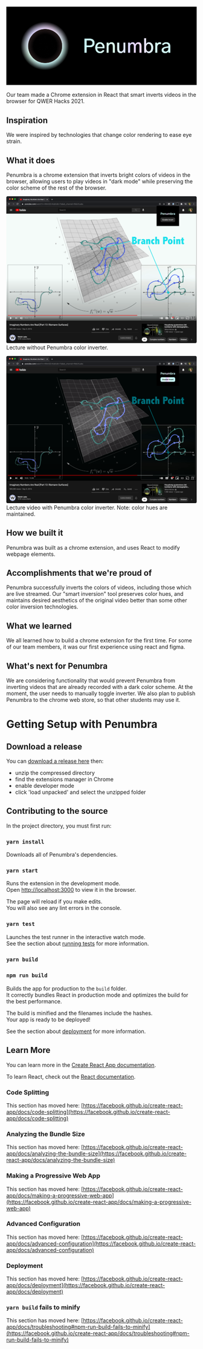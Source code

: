 ![Penumbra](./images/logo.png)

Our team made a Chrome extension in React that smart inverts videos in the browser for QWER Hacks 2021. 

## Inspiration
We were inspired by technologies that change color rendering to ease eye strain.

## What it does
Penumbra is a chrome extension that inverts bright colors of videos in the browser, allowing users to play videos in "dark mode" while preserving the color scheme of the rest of the browser.

![](./images/disabled.png)
Lecture without Penumbra color inverter.

![](./images/enabled.png)
Lecture video with Penumbra color inverter. Note: color hues are maintained.
## How we built it
Penumbra was built as a chrome extension, and uses React to modify webpage elements.

## Accomplishments that we're proud of
Penumbra successfully inverts the colors of videos, including those which are live streamed.  Our "smart inversion" tool preserves color hues, and maintains desired aesthetics of the original video better than some other color inversion technologies.

## What we learned
We all learned how to build a chrome extension for the first time.  For some of our team members, it was our first experience using react and figma.

## What's next for Penumbra
We are considering functionality that would prevent Penumbra from inverting videos that are already recorded with a dark color scheme.  At the moment, the user needs to manually toggle inverter.  We also plan to publish Penumbra to the chrome web store, so that other students may use it.


# Getting Setup with Penumbra

## Download a release

You can [download a release here](https://github.com/vincentspitale/Penumbra/releases) then:

* unzip the compressed directory
* find the extensions manager in Chrome
* enable developer mode
* click 'load unpacked' and select the unzipped folder

## Contributing to the source
In the project directory, you must first run:

### `yarn install`
Downloads all of Penumbra's dependencies.

### `yarn start`

Runs the extension in the development mode.\
Open [http://localhost:3000](http://localhost:3000) to view it in the browser.

The page will reload if you make edits.\
You will also see any lint errors in the console.

### `yarn test`

Launches the test runner in the interactive watch mode.\
See the section about [running tests](https://facebook.github.io/create-react-app/docs/running-tests) for more information.

### `yarn build`
### `npm run build`

Builds the app for production to the `build` folder.\
It correctly bundles React in production mode and optimizes the build for the best performance.

The build is minified and the filenames include the hashes.\
Your app is ready to be deployed!

See the section about [deployment](https://facebook.github.io/create-react-app/docs/deployment) for more information.


## Learn More

You can learn more in the [Create React App documentation](https://facebook.github.io/create-react-app/docs/getting-started).

To learn React, check out the [React documentation](https://reactjs.org/).

### Code Splitting

This section has moved here: [https://facebook.github.io/create-react-app/docs/code-splitting](https://facebook.github.io/create-react-app/docs/code-splitting)

### Analyzing the Bundle Size

This section has moved here: [https://facebook.github.io/create-react-app/docs/analyzing-the-bundle-size](https://facebook.github.io/create-react-app/docs/analyzing-the-bundle-size)

### Making a Progressive Web App

This section has moved here: [https://facebook.github.io/create-react-app/docs/making-a-progressive-web-app](https://facebook.github.io/create-react-app/docs/making-a-progressive-web-app)

### Advanced Configuration

This section has moved here: [https://facebook.github.io/create-react-app/docs/advanced-configuration](https://facebook.github.io/create-react-app/docs/advanced-configuration)

### Deployment

This section has moved here: [https://facebook.github.io/create-react-app/docs/deployment](https://facebook.github.io/create-react-app/docs/deployment)

### `yarn build` fails to minify

This section has moved here: [https://facebook.github.io/create-react-app/docs/troubleshooting#npm-run-build-fails-to-minify](https://facebook.github.io/create-react-app/docs/troubleshooting#npm-run-build-fails-to-minify)
